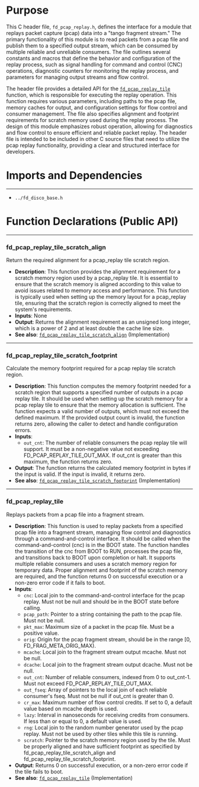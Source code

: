# Purpose
This C header file, `fd_pcap_replay.h`, defines the interface for a module that replays packet capture (pcap) data into a "tango fragment stream." The primary functionality of this module is to read packets from a pcap file and publish them to a specified output stream, which can be consumed by multiple reliable and unreliable consumers. The file outlines several constants and macros that define the behavior and configuration of the replay process, such as signal handling for command and control (CNC) operations, diagnostic counters for monitoring the replay process, and parameters for managing output streams and flow control.

The header file provides a detailed API for the [`fd_pcap_replay_tile`](#fd_pcap_replay_tile) function, which is responsible for executing the replay operation. This function requires various parameters, including paths to the pcap file, memory caches for output, and configuration settings for flow control and consumer management. The file also specifies alignment and footprint requirements for scratch memory used during the replay process. The design of this module emphasizes robust operation, allowing for diagnostics and flow control to ensure efficient and reliable packet replay. The header file is intended to be included in other C source files that need to utilize the pcap replay functionality, providing a clear and structured interface for developers.
# Imports and Dependencies

---
- `../fd_disco_base.h`


# Function Declarations (Public API)

---
### fd\_pcap\_replay\_tile\_scratch\_align<!-- {{#callable_declaration:fd_pcap_replay_tile_scratch_align}} -->
Return the required alignment for a pcap_replay tile scratch region.
- **Description**: This function provides the alignment requirement for a scratch memory region used by a pcap_replay tile. It is essential to ensure that the scratch memory is aligned according to this value to avoid issues related to memory access and performance. This function is typically used when setting up the memory layout for a pcap_replay tile, ensuring that the scratch region is correctly aligned to meet the system's requirements.
- **Inputs**: None
- **Output**: Returns the alignment requirement as an unsigned long integer, which is a power of 2 and at least double the cache line size.
- **See also**: [`fd_pcap_replay_tile_scratch_align`](fd_pcap_replay.c.driver.md#fd_pcap_replay_tile_scratch_align)  (Implementation)


---
### fd\_pcap\_replay\_tile\_scratch\_footprint<!-- {{#callable_declaration:fd_pcap_replay_tile_scratch_footprint}} -->
Calculate the memory footprint required for a pcap replay tile scratch region.
- **Description**: This function computes the memory footprint needed for a scratch region that supports a specified number of outputs in a pcap replay tile. It should be used when setting up the scratch memory for a pcap replay tile to ensure that the memory allocation is sufficient. The function expects a valid number of outputs, which must not exceed the defined maximum. If the provided output count is invalid, the function returns zero, allowing the caller to detect and handle configuration errors.
- **Inputs**:
    - `out_cnt`: The number of reliable consumers the pcap replay tile will support. It must be a non-negative value not exceeding FD_PCAP_REPLAY_TILE_OUT_MAX. If out_cnt is greater than this maximum, the function returns zero.
- **Output**: The function returns the calculated memory footprint in bytes if the input is valid. If the input is invalid, it returns zero.
- **See also**: [`fd_pcap_replay_tile_scratch_footprint`](fd_pcap_replay.c.driver.md#fd_pcap_replay_tile_scratch_footprint)  (Implementation)


---
### fd\_pcap\_replay\_tile<!-- {{#callable_declaration:fd_pcap_replay_tile}} -->
Replays packets from a pcap file into a fragment stream.
- **Description**: This function is used to replay packets from a specified pcap file into a fragment stream, managing flow control and diagnostics through a command-and-control interface. It should be called when the command-and-control (cnc) is in the BOOT state. The function handles the transition of the cnc from BOOT to RUN, processes the pcap file, and transitions back to BOOT upon completion or halt. It supports multiple reliable consumers and uses a scratch memory region for temporary data. Proper alignment and footprint of the scratch memory are required, and the function returns 0 on successful execution or a non-zero error code if it fails to boot.
- **Inputs**:
    - `cnc`: Local join to the command-and-control interface for the pcap replay. Must not be null and should be in the BOOT state before calling.
    - `pcap_path`: Pointer to a string containing the path to the pcap file. Must not be null.
    - `pkt_max`: Maximum size of a packet in the pcap file. Must be a positive value.
    - `orig`: Origin for the pcap fragment stream, should be in the range [0, FD_FRAG_META_ORIG_MAX).
    - `mcache`: Local join to the fragment stream output mcache. Must not be null.
    - `dcache`: Local join to the fragment stream output dcache. Must not be null.
    - `out_cnt`: Number of reliable consumers, indexed from 0 to out_cnt-1. Must not exceed FD_PCAP_REPLAY_TILE_OUT_MAX.
    - `out_fseq`: Array of pointers to the local join of each reliable consumer's fseq. Must not be null if out_cnt is greater than 0.
    - `cr_max`: Maximum number of flow control credits. If set to 0, a default value based on mcache depth is used.
    - `lazy`: Interval in nanoseconds for receiving credits from consumers. If less than or equal to 0, a default value is used.
    - `rng`: Local join to the random number generator used by the pcap replay. Must not be used by other tiles while this tile is running.
    - `scratch`: Pointer to the scratch memory region used by the tile. Must be properly aligned and have sufficient footprint as specified by fd_pcap_replay_tile_scratch_align and fd_pcap_replay_tile_scratch_footprint.
- **Output**: Returns 0 on successful execution, or a non-zero error code if the tile fails to boot.
- **See also**: [`fd_pcap_replay_tile`](fd_pcap_replay.c.driver.md#fd_pcap_replay_tile)  (Implementation)


